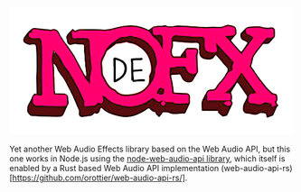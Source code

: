 
![NODEFX](nodefx.png)

Yet another Web Audio Effects library based on the Web Audio API, but this one works in Node.js using
the [node-web-audio-api library](https://github.com/ircam-ismm/node-web-audio-api/), which itself
is enabled by a Rust based Web Audio API implementation (web-audio-api-rs)[https://github.com/orottier/web-audio-api-rs/].
